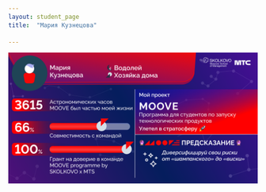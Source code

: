 ```yaml
---
layout: student_page
title:  "Мария Кузнецова"

---
```


<img class="img-fluid" src="/img/posts/Мария Кузнецова.png" alt="team">
